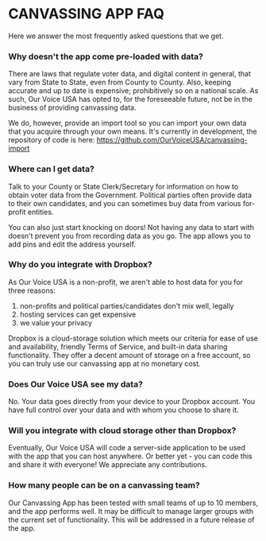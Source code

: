 # CANVASSING APP FAQ

Here we answer the most frequently asked questions that we get.

### Why doesn't the app come pre-loaded with data?

There are laws that regulate voter data, and digital content in general, that vary from State to State, even from County to County. Also, keeping accurate and up to date is expensive; prohibitively so on a national scale. As such, Our Voice USA has opted to, for the foreseeable future, not be in the business of providing canvassing data.

We do, however, provide an import tool so you can import your own data that you acquire through your own means. It's currently in development, the repository of code is here: https://github.com/OurVoiceUSA/canvassing-import

### Where can I get data?

Talk to your County or State Clerk/Secretary for information on how to obtain voter data from the Government. Political parties often provide data to their own candidates, and you can sometimes buy data from various for-profit entities.

You can also just start knocking on doors! Not having any data to start with doesn't prevent you from recording data as you go. The app allows you to add pins and edit the address yourself.

### Why do you integrate with Dropbox?

As Our Voice USA is a non-profit, we aren't able to host data for you for three reasons:

1) non-profits and political parties/candidates don't mix well, legally
2) hosting services can get expensive
3) we value your privacy

Dropbox is a cloud-storage solution which meets our criteria for ease of use and availability, friendly Terms of Service, and built-in data sharing functionality. They offer a decent amount of storage on a free account, so you can truly use our canvassing app at no monetary cost.

### Does Our Voice USA see my data?

No. Your data goes directly from your device to your Dropbox account. You have full control over your data and with whom you choose to share it.

### Will you integrate with cloud storage other than Dropbox?

Eventually, Our Voice USA will code a server-side application to be used with the app that you can host anywhere. Or better yet - you can code this and share it with everyone! We appreciate any contributions.

### How many people can be on a canvassing team?

Our Canvassing App has been tested with small teams of up to 10 members, and the app performs well. It may be difficult to manage larger groups with the current set of functionality. This will be addressed in a future release of the app.

